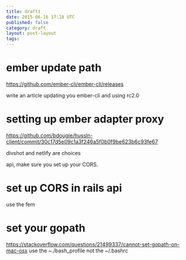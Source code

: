 ```yaml
---
title: draft1
date: 2015-06-16 17:18 UTC
published: false
category: draft
layout: post-layout
tags:
---
```

# ember update path
https://github.com/ember-cli/ember-cli/releases

write an article updating you ember-cli and using rc2.0

# setting up ember adapter proxy

https://github.com/bdougie/hussln-client/commit/30c17d5e09c1a3f246a5f0b0f9be623b6c93fe67

divshot and netlify are choices

api, make sure you set up your CORS.

# set up CORS in rails api
use the fem

# set your gopath
https://stackoverflow.com/questions/21499337/cannot-set-gopath-on-mac-osx
use the ~./bash_profile not the ~/.bashrc
